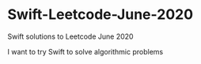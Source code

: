 # Swift-Leetcode-June-2020
Swift solutions to Leetcode June 2020

I want to try Swift to solve algorithmic problems
